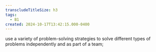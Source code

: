 ```yaml
---
transcludeTitleSize: h3
tags:
  - B1
created: 2024-10-17T13:42:15.000-0400
---
```

use a variety of problem-solving strategies to solve different types of problems independently and as part of a team;